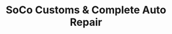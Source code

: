 ---
title: "SoCo Customs & Complete Auto Repair"
url: /colorado-springs/soco-customs-and-complete-auto-repair/
shop: car repair
---
